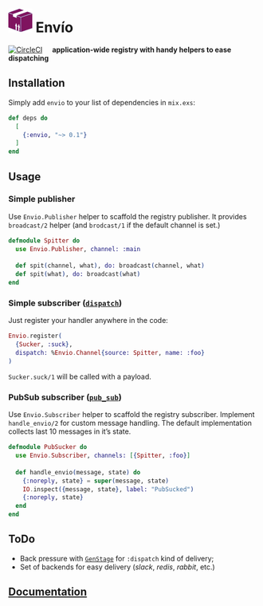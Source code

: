 # ![Logo](/stuff/logo-48x48.png?raw=true) Envío

[![CircleCI](https://circleci.com/gh/am-kantox/envio.svg?style=svg)](https://circleci.com/gh/am-kantox/envio)     **application-wide registry with handy helpers to ease dispatching**

## Installation

Simply add `envio` to your list of dependencies in `mix.exs`:

```elixir
def deps do
  [
    {:envio, "~> 0.1"}
  ]
end
```

## Usage

### Simple publisher

Use `Envio.Publisher` helper to scaffold the registry publisher. It provides
`broadcast/2` helper (and `brodcast/1` if the default channel is set.)

```elixir
defmodule Spitter do
  use Envio.Publisher, channel: :main

  def spit(channel, what), do: broadcast(channel, what)
  def spit(what), do: broadcast(what)
end
```

### Simple subscriber ([`dispatch`](https://hexdocs.pm/elixir/master/Registry.html#module-using-as-a-dispatcher))

Just register your handler anywhere in the code:

```elixir
Envio.register(
  {Sucker, :suck},
  dispatch: %Envio.Channel{source: Spitter, name: :foo}
)
```

`Sucker.suck/1` will be called with a payload.

### PubSub subscriber ([`pub_sub`](https://hexdocs.pm/elixir/master/Registry.html#module-using-as-a-pubsub))

Use `Envio.Subscriber` helper to scaffold the registry subscriber. Implement
`handle_envio/2` for custom message handling. The default implementation
collects last 10 messages in it’s state.

```elixir
defmodule PubSucker do
  use Envio.Subscriber, channels: [{Spitter, :foo}]

  def handle_envio(message, state) do
    {:noreply, state} = super(message, state)
    IO.inspect({message, state}, label: "PubSucked")
    {:noreply, state}
  end
end
```

## ToDo

* Back pressure with [`GenStage`](https://hexdocs.pm/gen_stage/GenStage.html)
for `:dispatch` kind of delivery;
* Set of backends for easy delivery (_slack_, _redis_, _rabbit_, etc.)

## [Documentation](https://hexdocs.pm/envio)
